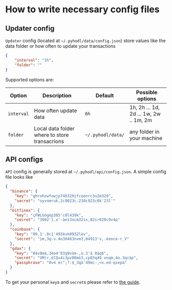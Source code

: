 # How to write necessary config files

## Updater config

`Updater` config (located at `~/.pyhodl/data/config.json`) store values like the data folder or how often to update your transactions
```json
{
    "interval": "1h",
    "folder": ""
}
```

Supported options are:

| Option | Description | Default | Possible options |
| --- | --- | --- | --- |
| `interval` | How often update data | `6h` | 1h, 2h ... 1d, 2d ... 1w, 2w .. 1m, 2m |
| `folder` | Local data folder where to store transacrions | `~/.pyhodl/data/` | any folder in your machine |



## API configs

`API` config is generally stored at `~/.pyhodl/api/config.json`. A simple config file looks like
```json
{
  "binance": {
    "key": "ghrohowfowjp748329jfcoenrc3u2m329",
    "secret": "oyvnmruk,2c9023c.230c923c0k'23l'"
  },
  "bitfinex": {
    "key": "çFWLGògèp385'c0l439k",
    "secret": "3902'1.x'-àeì3xcm32ix,02ir020c9v4p"
  },
  "coinbase": {
    "key": "09,1'.0c1'493èvk0932lèv",
    "secret": "im,3q-v.4o30483nvm3,04913'v,.èeoce-r_V"
  },
  "gdax": {
    "key": "04v8mà,3èo4'03q9vòm-,o.3'à 0àq6",
    "secret": "VM)r,£CQ=4i3pv08mò3,cp03q49 vnqm,4o.3qcàp",
    "passphrase": "0v4 m)°;?:$_3qà'49mc-,<x.ed-qxepà"
  }
}
```

To get your personal `key`s and `secret`s please refer to [the guide](IMPORT_DATA.md).
